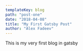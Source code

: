 ```yaml
---
templateKey: blog
path: "post-one"
date: "2018-04-08"
title: "My First Gatsby Post"
author: "Alex Fadeev"
---
```


This is my very first blog in gatsby